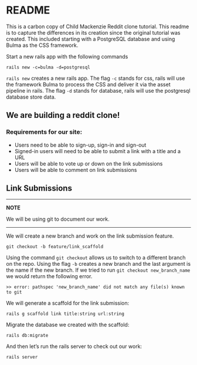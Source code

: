 # README

This is a carbon copy of Child Mackenzie Reddit clone tutorial. This readme is to capture the differences in its creation since the original tutorial was created. This included starting with a PostgreSQL database and using Bulma as the CSS framework.

Start a new rails app with the following commands

```
rails new -c=bulma -d=postgresql
```

`rails new` creates a new rails app. The flag `-c` stands for css, rails will use the framework Bulma to process the CSS and deliver it via the asset pipeline in rails. The flag `-d` stands for database, rails will use the postgresql database store data.

## We are building a reddit clone!

### Requirements for our site:

- Users need to be able to sign-up, sign-in and sign-out
- Signed-in users will need to be able to submit a link with a title and a URL
- Users will be able to vote up or down on the link submissions
- Users will be able to comment on link submissions

## Link Submissions

---

**NOTE**

We will be using git to document our work.

---

We will create a new branch and work on the link submission feature.

```
git checkout -b feature/link_scaffold
```

Using the command `git checkout` allows us to switch to a different branch on the repo. Using the flag
`-b` creates a new branch and the last argument is the name if the new branch. If we tried to run `git checkout new_branch_name` we would return the following error.

```
>> error: pathspec 'new_branch_name' did not match any file(s) known to git
```

We will generate a scaffold for the link submission:

```
rails g scaffold link title:string url:string
```

Migrate the database we created with the scaffold:

```
rails db:migrate
```

And then let’s run the rails server to check out our work:

```
rails server
```
